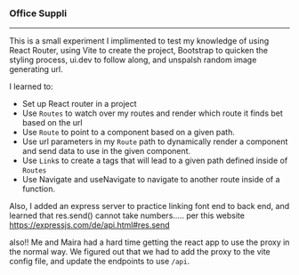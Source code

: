 ### Office Suppli
<hr>
This is a small experiment I implimented to test my knowledge of using React Router, using Vite to create the project, Bootstrap to quicken the styling process, ui.dev to follow along, and unspalsh random image generating url.

 I learned to:

 - Set up React router in a project
 - Use `Routes` to watch over my routes and render which route it finds bet based on the url
 - Use `Route` to point to a component based on a given path.
 - Use url parameters in my `Route` path to dynamically render a component and send data to use in the given component. 
 - Use `Link`s to create a tags that will lead to a given path defined inside of `Routes`
 - Use Navigate and useNavigate to navigate to another route inside of a function.

 Also, I added an express server to practice linking font end to back end, and learned that res.send() cannot take numbers..... per this website https://expressjs.com/de/api.html#res.send

 also!! Me and Maira had a hard time getting the react app to use the proxy in the normal way. We figured out that we had to add the proxy to the vite config file, and update the endpoints to use `/api`.